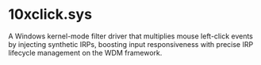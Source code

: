 # 10xclick.sys
A Windows kernel-mode filter driver that multiplies mouse left-click events by injecting synthetic IRPs, boosting input responsiveness with precise IRP lifecycle management on the WDM framework.
